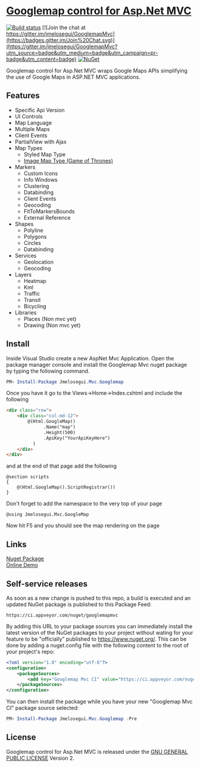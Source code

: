 [Googlemap control for Asp.Net MVC](http://www.jmelosegui.com/map/)
==============================
[![Build status](https://ci.appveyor.com/api/projects/status/github/jmelosegui/googlemapmvc?branch=dev&svg=true)](https://ci.appveyor.com/project/jmelosegui/googlemapmvc)
[![Join the chat at https://gitter.im/jmelosegui/GooglemapMvc](https://badges.gitter.im/Join%20Chat.svg)](https://gitter.im/jmelosegui/GooglemapMvc?utm_source=badge&utm_medium=badge&utm_campaign=pr-badge&utm_content=badge)
[![NuGet](https://img.shields.io/nuget/v/Jmelosegui.Mvc.Googlemap.svg)](https://www.nuget.org/packages/Jmelosegui.Mvc.Googlemap/)

Googlemap control for Asp.Net MVC wraps Google Maps APIs simplifying the use of Google Maps in ASP.NET MVC applications.

## Features

- Specific Api Version
- UI Controls
- Map Language
- Multiple Maps
- Client Events
- PartialView with Ajax
- Map Types
  - Styled Map Type
  - [Image Map Type (Game of Thrones)](http://www.jmelosegui.com/map/MapType/ImageMapType)
- Markers
  - Custom Icons
  - Info Windows
  - Clustering
  - Databinding
  - Client Events
  - Geocoding
  - FitToMarkersBounds
  - External Reference
- Shapes
  - Polyline
  - Polygons
  - Circles
  - Databinding
- Services
  - Geolocation
  - Geocoding
- Layers
  - Heatmap
  - Kml
  - Traffic
  - Transit
  - Bicycling
- Libraries
  - Places (Non mvc yet)
  - Drawing (Non mvc yet)

## Install

Inside Visual Studio create a new AspNet Mvc Application. Open the package manager console and install the Googlemap Mvc nuget package by typing the following command.

```powershell
PM> Install-Package Jmelosegui.Mvc.Googlemap
```

Once you have it go to the Views->Home->Index.cshtml and include the following
```html
<div class="row">
    <div class="col-md-12">
        @(Html.GoogleMap()
              .Name("map")
              .Height(500)
              .ApiKey("YourApiKeyHere")
          )
    </div>
</div>
```
and at the end of that page add the following

```aspnetmvc
@section scripts
{
    @(Html.GoogleMap().ScriptRegistrar())
}
```
Don't forget to add the namespace to the very top of your page

```
@using Jmelosegui.Mvc.GoogleMap
```

Now hit F5 and you should see the map rendering on the page 
 
## Links

[Nuget Package](https://www.nuget.org/packages/Jmelosegui.Mvc.Googlemap/)<br/>
[Online Demo](http://www.jmelosegui.com/map/)<br/>

## Self-service releases

As soon as a new change is pushed to this repo, a build is executed and an updated NuGet package
is published to this Package Feed:

    https://ci.appveyor.com/nuget/googlemapmvc

By adding this URL to your package sources you can immediately install the latest version
of the NuGet packages to your project without wating for your feature to be "officially" published to https://www.nuget.org/.
This can be done by adding a nuget.config file with the following content to the root of your project's repo:

```xml
<?xml version="1.0" encoding="utf-8"?>
<configuration>
    <packageSources>
        <add key="Googlemap Mvc CI" value="https://ci.appveyor.com/nuget/googlemapmvc" />
    </packageSources>
</configuration>
```

You can then install the package while you have your new "Googlemap Mvc CI" package source selected:

```powershell
PM> Install-Package Jmelosegui.Mvc.Googlemap -Pre
```

## License

Googlemap control for Asp.Net MVC is released under the [GNU GENERAL PUBLIC LICENSE](https://raw.githubusercontent.com/jmelosegui/GooglemapMvc/master/LICENSE.txt) Version 2.

